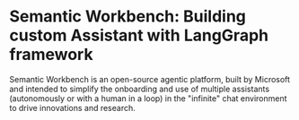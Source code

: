 # Semantic Workbench: Building custom Assistant with LangGraph framework

Semantic Workbench is an open-source agentic platform, built by Microsoft and intended to simplify the onboarding and use of multiple assistants (autonomously or with a human in a loop) in the "infinite" chat environment to drive innovations and research.
